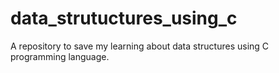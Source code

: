 # data_strutuctures_using_c
A repository to save my learning about data structures using C programming language.
